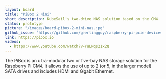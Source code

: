 ```yaml
---
layout: board
title: "PiBox 2 Mini"
short_description: KubeSail's two-drive NAS solution based on the CM4.
status: prototype
picture: "/images/board-pibox-2-mini-nas.jpg"
github_issue: "https://github.com/geerlingguy/raspberry-pi-pcie-devices/issues/112"
link: https://pibox.io
videos:
  - https://www.youtube.com/watch?v=YuLNqs21x2Q
---
```

The PiBox is an ultra-modular two or five-bay NAS storage solution for the Raspberry Pi CM4. It allows the use of up to 2 (or 5, in the larger model) SATA drives and includes HDMI and Gigabit Ethernet.
